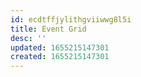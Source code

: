 ```yaml
---
id: ecdtffjylithgviiwwg8l5i
title: Event Grid
desc: ''
updated: 1655215147301
created: 1655215147301
---
```


